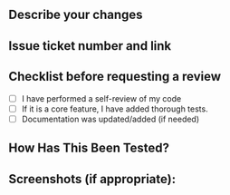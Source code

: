 ## Describe your changes

## Issue ticket number and link

## Checklist before requesting a review
- [ ] I have performed a self-review of my code
- [ ] If it is a core feature, I have added thorough tests.
- [ ] Documentation was updated/added (if needed)

## How Has This Been Tested?
<!--- Please describe in detail how you tested your changes. -->
<!--- Include details of your testing environment, and the tests you ran to -->

## Screenshots (if appropriate):